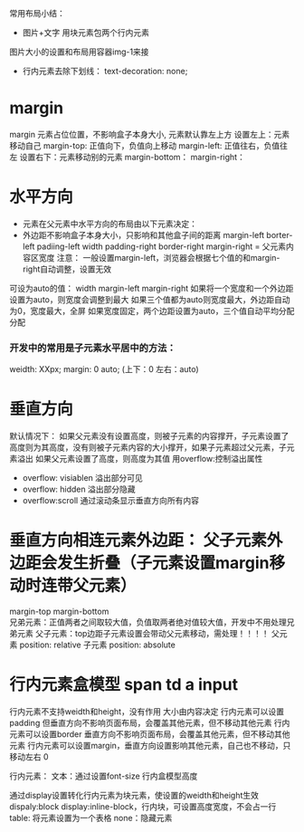 
常用布局小结： 
* 图片+文字 用块元素包两个行内元素 
<div><a class="img-1"></a><span class="text-1"></span><div> 
图片大小的设置和布局用容器img-1来接 

* 行内元素去除下划线：  text-decoration: none;

# margin 
margin 元素占位位置，不影响盒子本身大小, 元素默认靠左上方
设置左上：元素移动自己
margin-top: 正值向下，负值向上移动
margin-left: 正值往右，负值往左
设置右下：元素移动别的元素
margin-bottom： 
margin-right：




# 水平方向 
* 元素在父元素中水平方向的布局由以下元素决定：
* 外边距不影响盒子本身大小，只影响和其他盒子间的距离 
margin-left
borter-left
padiing-left
width
padding-right
border-right
margin-right
= 父元素内容区宽度
注意： 
一般设置margin-left，浏览器会根据七个值的和margin-right自动调整，设置无效 


可设为auto的值：
width
margin-left
margin-right
如果将一个宽度和一个外边距设置为auto，则宽度会调整到最大
如果三个值都为auto则宽度最大，外边距自动为0，宽度最大，全屏
如果宽度固定，两个边距设置为auto，三个值自动平均分配分配 
### 开发中的常用是子元素水平居中的方法：
 weidth: XXpx;
 margin: 0 auto;  (上下：0 左右：auto) 


 # 垂直方向  
 默认情况下：
 如果父元素没有设置高度，则被子元素的内容撑开，子元素设置了高度则为其高度，没有则被子元素内容的大小撑开，如果子元素超过父元素，子元素溢出
 如果父元素设置了高度，则高度为其值
 用overflow:控制溢出属性 
* overflow: visiablen 溢出部分可见 
* overflow: hidden 溢出部分隐藏  
* overflow:scroll 通过滚动条显示垂直方向所有内容 


# 垂直方向相连元素外边距： 父子元素外边距会发生折叠（子元素设置margin移动时连带父元素）
margin-top 
margin-bottom   
兄弟元素：正值两者之间取较大值，负值取两者绝对值较大值，开发中不用处理兄弟元素
父子元素：top边距子元素设置会带动父元素移动，需处理！！！！
父元素 position: relative
子元素 position: absolute 


# 行内元素盒模型 span td a input 
行内元素不支持weidth和height，没有作用 大小由内容决定
行内元素可以设置padding 但垂直方向不影响页面布局，会覆盖其他元素，但不移动其他元素
行内元素可以设置border 垂直方向不影响页面布局，会覆盖其他元素，但不移动其他元素
行内元素可以设置margin，垂直方向设置影响其他元素，自己也不移动，只移动左右
0

行内元素：
文本：通过设置font-size 行内盒模型高度 

通过display设置转化行内元素为块元素，使设置的weidth和height生效
dispaly:block
display:inline-block，行内块，可设置高度宽度，不会占一行
table: 将元素设置为一个表格 
none：隐藏元素




 







